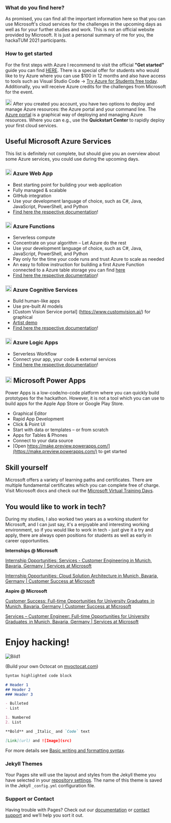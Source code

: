 ### What do you find here?

As promised, you can find all the important information here so that you can use Microsoft's cloud services for the challenges in the upcoming days as well as for your further studies and work. This is not an official website provided by Microsoft. It is just a personal summary of me for you, the hackaTUM 2021 participants.

### How to get started

For the first steps with Azure I recommend to visit the official **"Get started"** guide you can find [HERE](https://azure.microsoft.com/en-us/get-started). There is a special offer for students who would like to try Azure where you can use $100 in 12 months and also have access to tools such as Visual Studio Code -> [Try Azure for Students free today](https://azure.microsoft.com/en-us/free/students/). Additionally, you will receive Azure credits for the challenges from Microsoft for the event.

<img src="https://user-images.githubusercontent.com/50545335/141493028-8cc67cf2-fc30-4feb-aa5f-eab84a94966e.png" width="20" height="20"> After you created you account, you have two options to deploy and manage Azure resources: the Azure portal and your command line. The [Azure portal](https://portal.azure.com) is a graphical way of deploying and managing Azure resources. Where you can e.g., use the **Quickstart Center** to rapidly deploy your first cloud services.

## Useful Microsoft Azure Services

This list is definitely not complete, but should give you an overview about some Azure services, you could use during the upcoming days.

### <img src="https://user-images.githubusercontent.com/50545335/141495037-61a5e392-d9b1-44f2-b52b-3c0e3fab6c5d.png" width="20" height="20"> Azure Web App
- Best starting point for building your web application
- Fully managed & scalable
- GitHub integration
- Use your development language of choice, such as C#, Java, JavaScript, PowerShell, and Python
- [Find here the respective documentation](https://azure.microsoft.com/en-us/services/app-service/web)!

### <img src="https://user-images.githubusercontent.com/50545335/141495726-944c77d9-34ce-497c-9d2e-c282e37c2d0e.png" width="20" height="20"> Azure Functions
- Serverless compute
- Concentrate on your algorithm – Let Azure do the rest
- Use your development language of choice, such as C#, Java, JavaScript, PowerShell, and Python
- Pay only for the time your code runs and trust Azure to scale as needed
- An easy to follow instruction for building a first Azure Function connected to a Azure table storage you can find [here](https://adamtheautomator.com/azure-functions-tutorial/#Tutorial_Creating_an_Event_Logger_Azure_Function)
- [Find here the respective documentation](https://azure.microsoft.com/en-us/services/functions)!

### <img src="https://user-images.githubusercontent.com/50545335/141495950-c48a750b-7ebe-4608-9c1f-6c0d42fbe501.png" width="20" height="20"> Azure Cognitive Services
- Build human-like apps
- Use pre-built AI models
- [Custom Vision Service portal] (https://www.customvision.ai/) for graphical 
- [Artist demo](https://icebeam7.github.io/workshop-ai-100/tutorials/vision/)
- [Find here the respective documentation](https://azure.microsoft.com/en-us/services/cognitive-services)!

### <img src="https://user-images.githubusercontent.com/50545335/141496946-2565ca37-4c65-4372-84d0-d6d54d3e0636.png" width="20" height="20"> Azure Logic Apps
- Serverless Workflow
- Connect your app, your code & external services
- [Find here the respective documentation](https://docs.microsoft.com/en-us/azure/logic-apps/logic-apps-overview)!


## <img src="https://user-images.githubusercontent.com/50545335/141497800-d1edaa4c-dda8-4df1-bf60-430aba014bd6.png" width="20" height="20"> Microsoft Power Apps

Power Apps is a low-code/no-code platform where you can quickly build prototypes for the hackathon. However, it is not a tool which you can use to build apps for the Apple App Store or Google Play Store.

- Graphical Editor
- Rapid App Development
- Click & Point UI
- Start with data or templates – or from scratch
- Apps for Tables & Phones
- Connect to your data source
- [Open https://make.preview.powerapps.com/](https://make.preview.powerapps.com/) to get started


## Skill yourself

Microsoft offers a variety of learning paths and certificates. There are multiple fundamental certificates which you can complete free of charge. Visit Microsoft docs and check out the [Microsoft Virtual Training Days](https://www.microsoft.com/de-de/techwiese/events/microsoft-training-days.aspx). 


## You would like to work in tech?

During my studies, I also worked two years as a working student for Microsoft, and I can just say, it's a enjoyable and interesting working environment, so if you would like to work in tech - just give it a try and apply, there are always open positions for students as well as early in career opportunities.


**Internships @ Microsoft**

[Internship Opportunities: Services - Customer Engineering in Munich, Bavaria, Germany | Services at Microsoft](https://nam06.safelinks.protection.outlook.com/?url=https%3A%2F%2Fcareers.microsoft.com%2Fstudents%2Fus%2Fen%2Fjob%2F1202248%2FInternship-Opportunities-Services-Customer-Engineering&data=04%7C01%7Cadriapan%40microsoft.com%7C88e698e4438a4624c09608d9a43de86e%7C72f988bf86f141af91ab2d7cd011db47%7C1%7C0%7C637721408060794266%7CUnknown%7CTWFpbGZsb3d8eyJWIjoiMC4wLjAwMDAiLCJQIjoiV2luMzIiLCJBTiI6Ik1haWwiLCJXVCI6Mn0%3D%7C1000&sdata=6CqRXpNK5u9z2T%2BqSVbY%2Bv401O5kCebOHJ5X8weKfg8%3D&reserved=0)

[Internship Opportunities: Cloud Solution Architecture in Munich, Bavaria, Germany | Customer Success at Microsoft](https://nam06.safelinks.protection.outlook.com/?url=https%3A%2F%2Fcareers.microsoft.com%2Fstudents%2Fus%2Fen%2Fjob%2F1135921%2FInternship-Opportunities-Cloud-Solution-Architecture&data=04%7C01%7Cadriapan%40microsoft.com%7C88e698e4438a4624c09608d9a43de86e%7C72f988bf86f141af91ab2d7cd011db47%7C1%7C0%7C637721408060794266%7CUnknown%7CTWFpbGZsb3d8eyJWIjoiMC4wLjAwMDAiLCJQIjoiV2luMzIiLCJBTiI6Ik1haWwiLCJXVCI6Mn0%3D%7C1000&sdata=9q%2FhovVjBWmWyAREHlwc90j9HlZWNhNhHSMDT2isNT4%3D&reserved=0)


**Aspire @ Microsoft** 

[Customer Success: Full-time Opportunities for University Graduates  in Munich, Bavaria, Germany | Customer Success at Microsoft](https://nam06.safelinks.protection.outlook.com/?url=https%3A%2F%2Fcareers.microsoft.com%2Fstudents%2Fus%2Fen%2Fjob%2F1145514%2FCustomer-Success-Full-time-Opportunities-for-University-Graduates%25E2%2580%25AF&data=04%7C01%7Cadriapan%40microsoft.com%7C88e698e4438a4624c09608d9a43de86e%7C72f988bf86f141af91ab2d7cd011db47%7C1%7C0%7C637721408060804260%7CUnknown%7CTWFpbGZsb3d8eyJWIjoiMC4wLjAwMDAiLCJQIjoiV2luMzIiLCJBTiI6Ik1haWwiLCJXVCI6Mn0%3D%7C1000&sdata=dduaxsf%2FJBP6x5J9ukqiiAOwdWSw4lsHztL0k3y86lw%3D&reserved=0)

[Services – Customer Engineer: Full-time Opportunities for University Graduates  in Munich, Bavaria, Germany | Services at Microsoft](https://nam06.safelinks.protection.outlook.com/?url=https%3A%2F%2Fcareers.microsoft.com%2Fstudents%2Fus%2Fen%2Fjob%2F1145535%2FServices-Customer-Engineer-Full-time-Opportunities-for-University-Graduates%25E2%2580%25AF&data=04%7C01%7Cadriapan%40microsoft.com%7C88e698e4438a4624c09608d9a43de86e%7C72f988bf86f141af91ab2d7cd011db47%7C1%7C0%7C637721408060814255%7CUnknown%7CTWFpbGZsb3d8eyJWIjoiMC4wLjAwMDAiLCJQIjoiV2luMzIiLCJBTiI6Ik1haWwiLCJXVCI6Mn0%3D%7C1000&sdata=xHieJ8JiA8Rfo6SwS8drMAUD%2BgzVq4gl6sJODN%2BfI7c%3D&reserved=0/)

# Enjoy hacking!

![Bild1](https://user-images.githubusercontent.com/50545335/141502942-24e55b48-fb9b-4ce1-979e-49a3151b59fb.png)

(Build your own Octocat on [myoctocat.com](https://myoctocat.com/))


```markdown
Syntax highlighted code block

# Header 1
## Header 2
### Header 3

- Bulleted
- List

1. Numbered
2. List

**Bold** and _Italic_ and `Code` text

[Link](url) and ![Image](src)
```

For more details see [Basic writing and formatting syntax](https://docs.github.com/en/github/writing-on-github/getting-started-with-writing-and-formatting-on-github/basic-writing-and-formatting-syntax).

### Jekyll Themes

Your Pages site will use the layout and styles from the Jekyll theme you have selected in your [repository settings](https://github.com/madeby-chris/hackatum/settings/pages). The name of this theme is saved in the Jekyll `_config.yml` configuration file.

### Support or Contact

Having trouble with Pages? Check out our [documentation](https://docs.github.com/categories/github-pages-basics/) or [contact support](https://support.github.com/contact) and we’ll help you sort it out.
